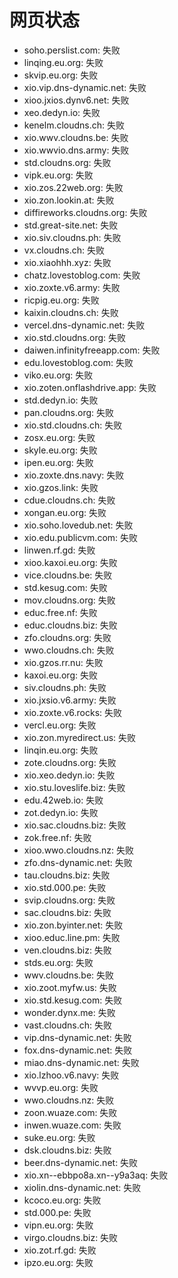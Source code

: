 # 网页状态
- soho.perslist.com: 失败
- linqing.eu.org: 失败
- skvip.eu.org: 失败
- xio.vip.dns-dynamic.net: 失败
- xioo.jxios.dynv6.net: 失败
- xeo.dedyn.io: 失败
- kenelm.cloudns.ch: 失败
- xio.wwv.cloudns.be: 失败
- xio.wwvio.dns.army: 失败
- std.cloudns.org: 失败
- vipk.eu.org: 失败
- xio.zos.22web.org: 失败
- xio.zon.lookin.at: 失败
- diffireworks.cloudns.org: 失败
- std.great-site.net: 失败
- xio.siv.cloudns.ph: 失败
- vx.cloudns.ch: 失败
- xio.xiaohhh.xyz: 失败
- chatz.lovestoblog.com: 失败
- xio.zoxte.v6.army: 失败
- ricpig.eu.org: 失败
- kaixin.cloudns.ch: 失败
- vercel.dns-dynamic.net: 失败
- xio.std.cloudns.org: 失败
- daiwen.infinityfreeapp.com: 失败
- edu.lovestoblog.com: 失败
- viko.eu.org: 失败
- xio.zoten.onflashdrive.app: 失败
- std.dedyn.io: 失败
- pan.cloudns.org: 失败
- xio.std.cloudns.ch: 失败
- zosx.eu.org: 失败
- skyle.eu.org: 失败
- ipen.eu.org: 失败
- xio.zoxte.dns.navy: 失败
- xio.gzos.link: 失败
- cdue.cloudns.ch: 失败
- xongan.eu.org: 失败
- xio.soho.lovedub.net: 失败
- xio.edu.publicvm.com: 失败
- linwen.rf.gd: 失败
- xioo.kaxoi.eu.org: 失败
- vice.cloudns.be: 失败
- std.kesug.com: 失败
- mov.cloudns.org: 失败
- educ.free.nf: 失败
- educ.cloudns.biz: 失败
- zfo.cloudns.org: 失败
- wwo.cloudns.ch: 失败
- xio.gzos.rr.nu: 失败
- kaxoi.eu.org: 失败
- siv.cloudns.ph: 失败
- xio.jxsio.v6.army: 失败
- xio.zoxte.v6.rocks: 失败
- vercl.eu.org: 失败
- xio.zon.myredirect.us: 失败
- linqin.eu.org: 失败
- zote.cloudns.org: 失败
- xio.xeo.dedyn.io: 失败
- xio.stu.loveslife.biz: 失败
- edu.42web.io: 失败
- zot.dedyn.io: 失败
- xio.sac.cloudns.biz: 失败
- zok.free.nf: 失败
- xioo.wwo.cloudns.nz: 失败
- zfo.dns-dynamic.net: 失败
- tau.cloudns.biz: 失败
- xio.std.000.pe: 失败
- svip.cloudns.org: 失败
- sac.cloudns.biz: 失败
- xio.zon.byinter.net: 失败
- xioo.educ.line.pm: 失败
- ven.cloudns.biz: 失败
- stds.eu.org: 失败
- wwv.cloudns.be: 失败
- xio.zoot.myfw.us: 失败
- xio.std.kesug.com: 失败
- wonder.dynx.me: 失败
- vast.cloudns.ch: 失败
- vip.dns-dynamic.net: 失败
- fox.dns-dynamic.net: 失败
- miao.dns-dynamic.net: 失败
- xio.lzhoo.v6.navy: 失败
- wvvp.eu.org: 失败
- wwo.cloudns.nz: 失败
- zoon.wuaze.com: 失败
- inwen.wuaze.com: 失败
- suke.eu.org: 失败
- dsk.cloudns.biz: 失败
- beer.dns-dynamic.net: 失败
- xio.xn--ebbpo8a.xn--y9a3aq: 失败
- xiolin.dns-dynamic.net: 失败
- kcoco.eu.org: 失败
- std.000.pe: 失败
- vipn.eu.org: 失败
- virgo.cloudns.biz: 失败
- xio.zot.rf.gd: 失败
- ipzo.eu.org: 失败
